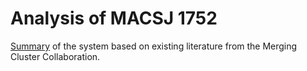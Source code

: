 # Analysis of MACSJ 1752

[Summary](http://www.mergingclustercollaboration.org/macs-j175204440.html) of the system based on existing literature from the Merging Cluster Collaboration.

